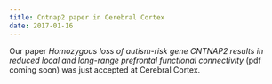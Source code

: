 ```yaml
---
title: Cntnap2 paper in Cerebral Cortex
date: 2017-01-16
---
```

Our paper *Homozygous loss of autism-risk gene CNTNAP2 results 
in reduced local and long-range prefrontal functional 
connectivity* (pdf coming soon) was just accepted at Cerebral Cortex.
